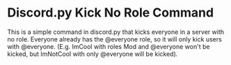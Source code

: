 # Discord.py Kick No Role Command
This is a simple command in discord.py that kicks everyone in a server with no role. Everyone already has the @everyone role, so it will only kick users with @everyone. (E.g. ImCool with roles Mod and @everyone won't be kicked, but ImNotCool with only @everyone will be kicked).
